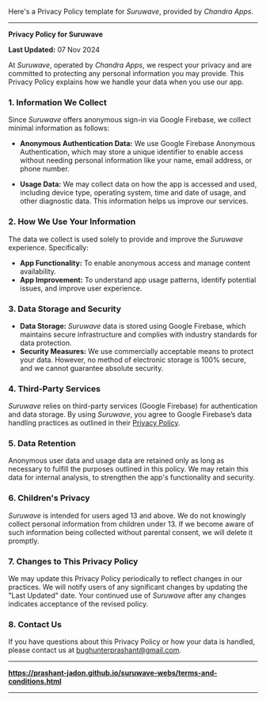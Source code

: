 Here's a Privacy Policy template for *Suruwave*, provided by *Chandra Apps*.

---

**Privacy Policy for Suruwave**

**Last Updated:** 07 Nov 2024

At *Suruwave*, operated by *Chandra Apps*, we respect your privacy and are committed to protecting any personal information you may provide. This Privacy Policy explains how we handle your data when you use our app.

### 1. **Information We Collect**

Since *Suruwave* offers anonymous sign-in via Google Firebase, we collect minimal information as follows:

- **Anonymous Authentication Data:** We use Google Firebase Anonymous Authentication, which may store a unique identifier to enable access without needing personal information like your name, email address, or phone number.

- **Usage Data:** We may collect data on how the app is accessed and used, including device type, operating system, time and date of usage, and other diagnostic data. This information helps us improve our services.

### 2. **How We Use Your Information**

The data we collect is used solely to provide and improve the *Suruwave* experience. Specifically:

- **App Functionality:** To enable anonymous access and manage content availability.
- **App Improvement:** To understand app usage patterns, identify potential issues, and improve user experience.

### 3. **Data Storage and Security**

- **Data Storage:** *Suruwave* data is stored using Google Firebase, which maintains secure infrastructure and complies with industry standards for data protection.
- **Security Measures:** We use commercially acceptable means to protect your data. However, no method of electronic storage is 100% secure, and we cannot guarantee absolute security.

### 4. **Third-Party Services**

*Suruwave* relies on third-party services (Google Firebase) for authentication and data storage. By using *Suruwave*, you agree to Google Firebase’s data handling practices as outlined in their [Privacy Policy](https://firebase.google.com/support/privacy).

### 5. **Data Retention**

Anonymous user data and usage data are retained only as long as necessary to fulfill the purposes outlined in this policy. We may retain this data for internal analysis, to strengthen the app's functionality and security.

### 6. **Children's Privacy**

*Suruwave* is intended for users aged 13 and above. We do not knowingly collect personal information from children under 13. If we become aware of such information being collected without parental consent, we will delete it promptly.

### 7. **Changes to This Privacy Policy**

We may update this Privacy Policy periodically to reflect changes in our practices. We will notify users of any significant changes by updating the "Last Updated" date. Your continued use of *Suruwave* after any changes indicates acceptance of the revised policy.

### 8. **Contact Us**

If you have questions about this Privacy Policy or how your data is handled, please contact us at bughunterprashant@gmail.com.

---

**https://prashant-jadon.github.io/suruwave-webs/terms-and-conditions.html**

---

